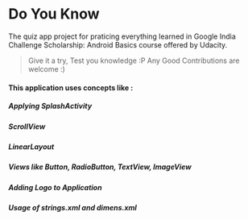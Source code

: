 # Do You Know
The quiz app project for praticing everything learned in Google India Challenge Scholarship: Android Basics course offered by Udacity.
> Give it a try, Test you knowledge :P
> Any Good Contributions are welcome :)
#### This application uses concepts like :
##### Applying SplashActivity
##### ScrollView
##### LinearLayout
##### Views like Button, RadioButton, TextView, ImageView
##### Adding Logo to Application
##### Usage of strings.xml and dimens.xml
